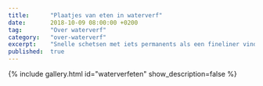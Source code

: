 ```yaml
---
title:      "Plaatjes van eten in waterverf"
date:       2018-10-09 08:00:00 +0200
tag:        "Over waterverf"
category:   "over-waterverf"
excerpt:    "Snelle schetsen met iets permanents als een fineliner vind ik inspirerend. Het is niet vergevingsgezind. Een gezette lijn is niet terug te nemen. Het plaatje vormt zich door spontane, gevoelsmatige lijnen. Deze kwetsbaarheid is heel spannend bij het maken. Soms vind ik het resultaat heel gaaf, soms wat minder. Maar ik vind het eigenlijk altijd mooier dan werk waar ik uren aan pruts, gum en bijwerk."
published:  true
---
```


{% include gallery.html id="waterverfeten" show_description=false %}
